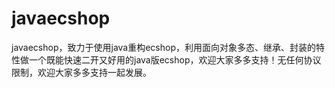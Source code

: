 # javaecshop
javaecshop，致力于使用java重构ecshop，利用面向对象多态、继承、封装的特性做一个既能快速二开又好用的java版ecshop，欢迎大家多多支持！无任何协议限制，欢迎大家多多支持一起发展。
